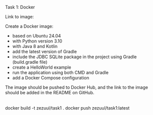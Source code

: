 Task 1: Docker

Link to image:

Create a Docker image:

- based on Ubuntu 24.04
- with Python version 3.10
- with Java 8 and Kotlin
- add the latest version of Gradle
- include the JDBC SQLite package in the project using Gradle (build.gradle file)
- create a HelloWorld example
- run the application using both CMD and Gradle
- add a Docker Compose configuration

The image should be pushed to Docker Hub, and the link to the image should be added in the README on GitHub.

######

docker build -t zezuul/task1 .
docker push zezuul/task1:latest
